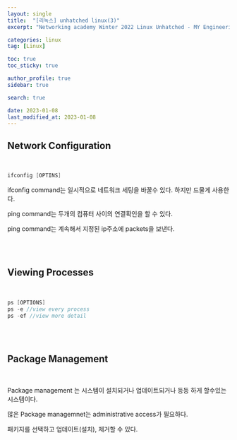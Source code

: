 ```yaml
---
layout: single
title:  "[리눅스] unhatched linux(3)"
excerpt: "Networking academy Winter 2022 Linux Unhatched - MY Engineering Camp"

categories: linux
tag: [Linux]

toc: true
toc_sticky: true

author_profile: true
sidebar: true

search: true

date: 2023-01-08
last_modified_at: 2023-01-08
---
```


## Network Configuration

<br/>

```C
ifconfig [OPTINS]
```

ifconfig command는 일시적으로 네트워크 세팅을 바꿀수 있다. 하지만 드물게 사용한다.

ping command는 두개의 컴퓨터 사이의 연결확인을 할 수 있다.

ping command는 계속해서 지정된 ip주소에 packets을 보낸다.

<br/><br/>

## Viewing Processes

<br/>

```C
ps [OPTIONS]
ps -e //view every process
ps -ef //view more detail
```

<br/><br/>

## Package Management

<br/>

Package management 는 시스템이 설치되거나 업데이트되거나 등등 하게 할수있는 시스템이다.

많은 Package managemnet는 administrative access가 필요하다.

패키지를 선택하고 업데이트(설치), 제거할 수 있다.
